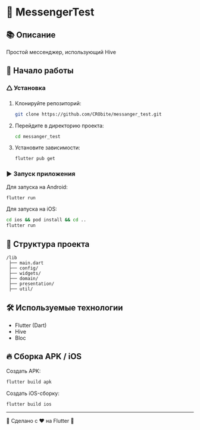 
# 🌟 MessengerTest

## 📚 Описание
Простой мессенджер, использующий Hive

## 🚀 Начало работы

### 🛆 Установка
1. Клонируйте репозиторий:
   ```sh
   git clone https://github.com/CRObite/messanger_test.git
   ```
2. Перейдите в директорию проекта:
   ```sh
   cd messanger_test
   ```
3. Установите зависимости:
   ```sh
   flutter pub get
   ```

### ▶ Запуск приложения
Для запуска на Android:
```sh
flutter run
```
Для запуска на iOS:
```sh
cd ios && pod install && cd ..
flutter run
```

## 💁 Структура проекта
```
/lib
 ├── main.dart     
 ├── config/        
 ├── widgets/          
 ├── domain/           
 ├── presentation/         
 ├── util/         
```

## 🛠 Используемые технологии
- Flutter (Dart)
- Hive
- Bloc

## 🔥 Сборка APK / iOS
Создать APK:
```sh
flutter build apk
```
Создать iOS-сборку:
```sh
flutter build ios
```

---


🌟 Сделано с ❤️ на Flutter 🌟
